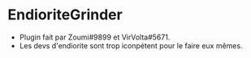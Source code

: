 # EndioriteGrinder
- Plugin fait par Zoumi#9899 et VirVolta#5671.
- Les devs d'endiorite sont trop iconpétent pour le faire eux mêmes.
